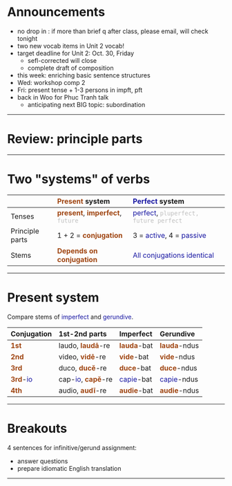 
# Announcements

-  no drop in : if more than brief q after class, please email, will check tonight
- two new vocab items in Unit 2 vocab!
- target deadline for Unit 2: Oct. 30, Friday
   - sefl-corrected will close
   - complete draft of composition
- this week: enriching basic sentence structures
- Wed: workshop comp 2
- Fri: present tense + 1-3 persons in impft, pft
- back in Woo for Phuc Tranh talk
    - anticipating next BIG topic: subordination

---

# Review: principle parts

---


# Two "systems" of verbs

| | **Present** system | *Perfect* system     |
| :------------- | :------------- | :------------- |
| Tenses       | **present**, **imperfect**, `future` | *perfect*, `pluperfect, future perfect` |
| Principle parts | 1 + 2 = **conjugation** | 3 = *active*, 4 = *passive* |
| Stems | **Depends on conjugation** | *All conjugations identical* |



<style scoped>
  code {
    color: silver;
  }
  strong {
    color: rgb(159, 69, 17);
  }
  em {
    color: 	rgb(24, 23, 162);
    font-style: normal;
  }
</style>


---

# Present system

Compare stems of *imperfect* and *gerundive*.

| Conjugation | 1st-2nd parts | Imperfect     | Gerundive
| :------------- | :------------- | :------------- | :------------- |
| **1st** | laudo, **laudā**-re       | **lauda**-bat       | **lauda**-ndus |
| **2nd** | video, **vidē**-re       | **vide**-bat       | **vide**-ndus |
| **3rd** | duco, **ducĕ**-re       | **duce**-bat       | **duce**-ndus |
| **3rd**-*io* | cap-*io*, **capĕ**-re       | *capie*-bat       | *capie*-ndus |
| **4th** | audio, **audī**-re       | **audie**-bat       | **audie**-ndus |

<style scoped>
  code {
    color: silver;
  }
  strong {
    color: rgb(159, 69, 17);
  }
  em {
    color: 	rgb(24, 23, 162);
    font-style: normal;
  }
</style>

---


# Breakouts

4 sentences for infinitive/gerund assignment:

- answer questions
- prepare idiomatic English translation

---
